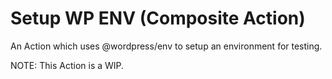 # Setup WP ENV (Composite Action)

An Action which uses @wordpress/env to setup an environment for testing.

NOTE: This Action is a WIP.
